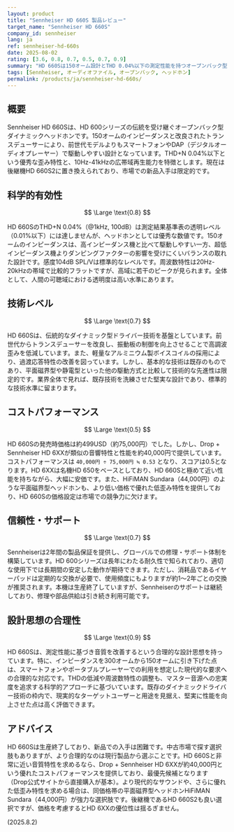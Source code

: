 ```yaml
---
layout: product
title: "Sennheiser HD 660S 製品レビュー"
target_name: "Sennheiser HD 660S"
company_id: sennheiser
lang: ja
ref: sennheiser-hd-660s
date: 2025-08-02
rating: [3.6, 0.8, 0.7, 0.5, 0.7, 0.9]
summary: "HD 660Sは150オーム設計とTHD 0.04%以下の測定性能を持つオープンバック型ヘッドホンです。しかし、Drop HD 6XX等の競合製品が類似の性能をより低価格で提供しており、コストパフォーマンス面での優位性は限定的です。"
tags: [Sennheiser, オーディオファイル, オープンバック, ヘッドホン]
permalink: /products/ja/sennheiser-hd-660s/
---
```

## 概要

Sennheiser HD 660Sは、HD 600シリーズの伝統を受け継ぐオープンバック型ダイナミックヘッドホンです。150オームのインピーダンスと改良されたトランスデューサーにより、前世代モデルよりもスマートフォンやDAP（デジタルオーディオプレーヤー）で駆動しやすい設計となっています。THD+N 0.04%以下という優秀な歪み特性と、10Hz-41kHzの広帯域再生能力を特徴とします。現在は後継機HD 660S2に置き換えられており、市場での新品入手は限定的です。

## 科学的有効性

$$ \Large \text{0.8} $$

HD 660SのTHD+N 0.04%（@1kHz, 100dB）は測定結果基準表の透明レベル（0.01%以下）には達しませんが、ヘッドホンとしては優秀な数値です。150オームのインピーダンスは、高インピーダンス機と比べて駆動しやすい一方、超低インピーダンス機よりダンピングファクターの影響を受けにくいバランスの取れた設計です。感度104dB SPL/Vは標準的なレベルです。周波数特性は20Hz-20kHzの帯域で比較的フラットですが、高域に若干のピークが見られます。全体として、人間の可聴域における透明度は高い水準にあります。

## 技術レベル

$$ \Large \text{0.7} $$

HD 660Sは、伝統的なダイナミック型ドライバー技術を基盤としています。前世代からトランスデューサーを改良し、振動板の制御を向上させることで高調波歪みを低減しています。また、軽量なアルミニウム製ボイスコイルの採用により、過渡応答特性の改善を図っています。しかし、基本的な技術は既存のものであり、平面磁界型や静電型といった他の駆動方式と比較して技術的な先進性は限定的です。業界全体で見れば、既存技術を洗練させた堅実な設計であり、標準的な技術水準に留まります。

## コストパフォーマンス

$$ \Large \text{0.5} $$

HD 660Sの発売時価格は約499USD（約75,000円）でした。しかし、Drop + Sennheiser HD 6XXが類似の音響特性と性能を約40,000円で提供しています。コストパフォーマンスは `40,000円 ÷ 75,000円 ≒ 0.53` となり、スコアは0.5となります。HD 6XXは名機HD 650をベースとしており、HD 660Sと極めて近い性能を持ちながら、大幅に安価です。また、HiFiMAN Sundara（44,000円）のような平面磁界型ヘッドホンも、より低い価格で優れた低歪み特性を提供しており、HD 660Sの価格設定は市場での競争力に欠けます。

## 信頼性・サポート

$$ \Large \text{0.7} $$

Sennheiserは2年間の製品保証を提供し、グローバルでの修理・サポート体制を構築しています。HD 600シリーズは長年にわたる耐久性で知られており、適切な使用下では長期間の安定した動作が期待できます。ただし、消耗品であるイヤーパッドは定期的な交換が必要で、使用頻度にもよりますが約1〜2年ごとの交換が推奨されます。本機は生産終了していますが、Sennheiserのサポートは継続しており、修理や部品供給は引き続き利用可能です。

## 設計思想の合理性

$$ \Large \text{0.9} $$

HD 660Sは、測定性能に基づき音質を改善するという合理的な設計思想を持っています。特に、インピーダンスを300オームから150オームに引き下げた点は、スマートフォンやポータブルプレーヤーでの利用を想定した現代的な要求への合理的な対応です。THDの低減や周波数特性の調整も、マスター音源への忠実度を追求する科学的アプローチに基づいています。既存のダイナミックドライバー技術の枠内で、現実的なターゲットユーザーと用途を見据え、堅実に性能を向上させた点は高く評価できます。

## アドバイス

HD 660Sは生産終了しており、新品での入手は困難です。中古市場で探す選択肢もありますが、より合理的なのは現行製品から選ぶことです。HD 660Sと非常に近い音質特性を求めるなら、Drop + Sennheiser HD 6XXが約40,000円という優れたコストパフォーマンスを提供しており、最優先候補となります（Drop公式サイトから直接購入が基本）。より現代的なサウンドや、さらに優れた低歪み特性を求める場合は、同価格帯の平面磁界型ヘッドホンHiFiMAN Sundara（44,000円）が強力な選択肢です。後継機であるHD 660S2も良い選択ですが、価格を考慮するとHD 6XXの優位性は揺るぎません。

(2025.8.2)
